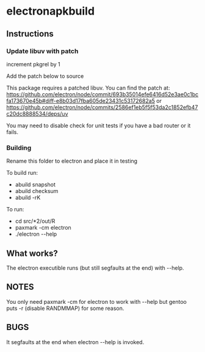 # electronapkbuild

## Instructions

### Update libuv with patch

increment pkgrel by 1

Add the patch below to source

This package requires a patched libuv.  You can find the patch at: https://github.com/electron/node/commit/693b35014efe6416d52e3ae0c1bcfa173670e45b#diff-e8b03d17fba605de23431c53172682a5 or https://github.com/electron/node/commits/2586ef1eb5f5f53da2c1852efb47c20dc8888534/deps/uv

You may need to disable check for unit tests if you have a bad router or it fails.

### Building

Rename this folder to electron and place it in testing

To build run:
* abuild snapshot
* abuild checksum
* abuild -rK

To run:
* cd src/*2/out/R
* paxmark -cm electron
* ./electron --help

## What works?

The electron executible runs (but still segfaults at the end) with --help.

## NOTES

You only need paxmark -cm for electron to work with --help but gentoo puts -r (disable RANDMMAP) for some reason.


## BUGS

It segfaults at the end when electron --help is invoked.
